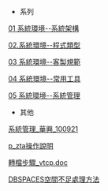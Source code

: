 - 系列

[01 系統環境--系統架構](https://pan.baidu.com/s/1MticKJEdmqkItpWQfPI3Wg)

[02.系統環境--程式類型](https://pan.baidu.com/s/1gM4wzcozvOS9XDIIk7cWxA)

[03 系統環境--客製規範](https://pan.baidu.com/s/1hlEaJKvew7QEEM60XPfKhA)

[04 系統環境--常用工具](https://pan.baidu.com/s/1kqxmjRS-BiJIIs9r5U71eg)

[05 系統環境--系統管理](https://pan.baidu.com/s/1Rabw7Nwl4hRMjCZgIxHKgQ)

- 其他

[系統管理_華興_100921](https://pan.baidu.com/s/1yTHJdRAKToXLGOh_FZ9Okw)

[p_zta操作說明](https://pan.baidu.com/s/1iPjc3JWEw45itywR7RQm6g)

[轉檔步驟_vtcp.doc](https://pan.baidu.com/s/1NPPKHY2R7zQNrEXIIiLOdQ)

[DBSPACES空間不足處理方法](https://pan.baidu.com/s/1Q4HOGVtwdt6nrDxqIJ-U0Q)
